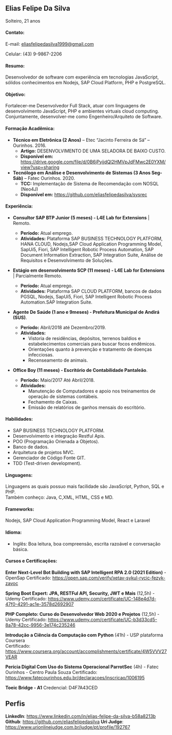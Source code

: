 ## Elias Felipe Da Silva
Solteiro, 21 anos  
#### Contato:
 

E-mail: eliasfelipedasilva1999@gmail.com 

Celular: (43) 9-9867-2206


#### Resumo:
Desenvolvedor de software com experiência em tecnologias JavaScript, sólidos conhecimentos em Nodejs, SAP Cloud Platform, PHP e PostgreSQL.

#### Objetivo:
Fortalecer-me Desenvolvedor Full Stack, atuar com linguagens de desenvolvimento JavaScript, PHP e ambientes virtuais cloud computing.
Conjuntamente, desenvolver-me como Engenheiro/Arquiteto de Software.

#### Formação Acadêmica:
- **Técnico em Eletrônica (2 Anos)** – Etec “Jacinto Ferreira de Sá” – Ourinhos. 2016.
	- **Artigo:** DESENVOLVIMENTO DE UMA SELADORA DE BAIXO CUSTO.
	- **Disponível em:** https://drive.google.com/file/d/0B6jPyijdQl2HMVpJdFMwc2E0YXM/view?usp=sharing
- **Tecnólogo em Análise e Desenvolvimento de Sistemas (3 Anos Seg-Sáb)** – Fatec Ourinhos. 2020.
	- **TCC:** Implementação de Sistema de Recomendação com NOSQL (Neo4J) 
	- **Disponível em:** https://github.com/eliasfelipedasilva/sysrec

#### Experiência:
- **Consultor SAP BTP Junior (5 meses)  - L4E Lab for Extensions** |  Remoto.
	* **Período:** Atual emprego.
	* **Atividades:** Plataforma SAP BUSINESS TECHNOLOGY PLATFORM, HANA CLOUD, Nodejs,SAP Cloud Application Programming Model, SapUi5, Fiori, SAP Intelligent Robotic Process Automation, SAP Document Information Extraction, SAP Integration Suite, Análise de Requisitos e Desenvolvimento de Soluções.

- **Estágio em desenvolvimento SCP (11 meses)  - L4E Lab for Extensions** | Parcialmente Remoto.
	* **Período:** Atual emprego.
	* **Atividades:** Plataforma SAP CLOUD PLATFORM, bancos de dados PGSQL, Nodejs, SapUi5, Fiori, SAP Intelligent Robotic Process Automation.SAP Integration Suite.
	
- **Agente De Saúde (1 ano e 9meses)  - Prefeitura Municipal de Andirá (SUS)**.
	* **Período:** Abril/2018 até Dezembro/2019.
	* **Atividades:** 
		* Vistoria de residências, depósitos, terrenos baldios e estabelecimentos comerciais para buscar focos endêmicos.
		* Orientações quanto à prevenção e tratamento de doenças infecciosas.
		* Recenseamento de animais.

- **Office Boy (11 meses) - Escritório de Contabilidade Pantaleão**. 
	* **Período:** Maio/2017 Até Abril/2018. 
	* **Atividades:** 
		* Manutenção de Computadores e apoio nos treinamentos de operação de sistemas contábeis.
		* Fechamento de Caixas.
		* Emissão de relatórios de ganhos mensais do escritório.
		
#### Habilidades: 
- SAP BUSINESS TECHNOLOGY PLATFORM.
- Desenvolvimento e integração Restful Apis.
- POO (Programação Orienada a Objetos).
- Banco de dados.
- Arquitetura de projetos MVC.
- Gerenciador de Código Fonte GIT.
- TDD (Test-driven development).

#### Linguagens: 
Linguagens as quais possuo mais facilidade são JavaScript, Python, SQL e PHP.   
Também conheço: Java, C,XML, HTML, CSS e MD.

#### Frameworks: 
Nodejs, SAP Cloud Application Programming Model, React e Laravel

#### Idioma:
- Inglês: Boa leitura, boa compreensão, escrita razoável e conversação básica.
		
#### Cursos e Certificações:
**Enter Next-Level Bot Building with SAP Intelligent RPA 2.0 (2021 Edition)** - OpenSap
Certificado: https://open.sap.com/verify/xetav-sykul-rycic-fezyk-zavoc

**Spring Boot Expert: JPA, RESTFul API, Security, JWT e Mais** (12,5h) - Udemy
Certificado: https://www.udemy.com/certificate/UC-148e4d7d-47f0-4291-ac1e-3578d2692907

**PHP Completo: Curso do Desenvolvedor Web 2020 e Projetos** (12,5h) - Udemy
Certificado: https://www.udemy.com/certificate/UC-b3d33cd5-8a78-42cc-9956-3e174c235246 

**Introdução a Ciência da Computação com Python** (41h) - USP plataforma Coursera   
Certificado: https://www.coursera.org/account/accomplishments/certificate/4W5VVV27VEAR

**Perícia Digital Com Uso do Sistema Operacional ParrotSec** (4h) - Fatec Ourinhos - Centro Paula Souza
Certificado: https://www.fatecourinhos.edu.br/declaracoes/inscricao/1006195

**Toeic Bridge - A1**
Credencial: D4F7A43CED   

## Perfis 
**LinkedIn**: https://www.linkedin.com/in/elias-felipe-da-silva-b58a8213b  
**Github**: https://github.com/eliasfelipedasilva 
**Uri Judge**: https://www.urionlinejudge.com.br/judge/pt/profile/192767

